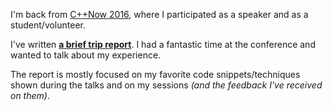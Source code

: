 I'm back from [C++Now 2016](http://cppnow.org/), where I participated as a speaker and as a student/volunteer.

I've written [**a brief trip report**](https://github.com/SuperV1234/cppnow2016/blob/master/trip_report.md). I had a fantastic time at the conference and wanted to talk about my experience.

The report is mostly focused on my favorite code snippets/techniques shown during the talks and on my sessions *(and the feedback I've received on them)*.

